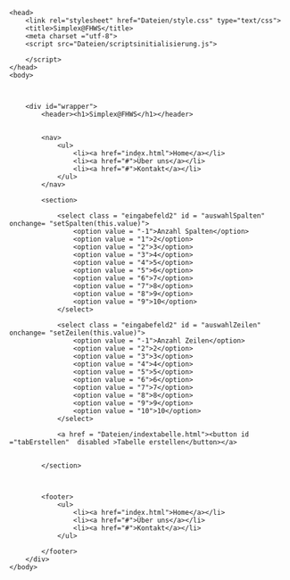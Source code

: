 
<!DOCTYPE html>

<html>

	<head>
		<link rel="stylesheet" href="Dateien/style.css" type="text/css">
		<title>Simplex@FHWS</title>
		<meta charset ="utf-8">
		<script src="Dateien/scriptsinitialisierung.js">

		</script>
	</head>
	<body>
	
			
	
		<div id="wrapper">
			<header><h1>Simplex@FHWS</h1></header>
			
			
			<nav>
				<ul>
					<li><a href="index.html">Home</a></li>
					<li><a href="#">Über uns</a></li>
					<li><a href="#">Kontakt</a></li>
				</ul>
			</nav>
			
			<section> 
			
				<select class = "eingabefeld2" id = "auswahlSpalten" onchange= "setSpalten(this.value)">
					<option value = "-1">Anzahl Spalten</option>
					<option value = "1">2</option>
					<option value = "2">3</option>
					<option value = "3">4</option>
					<option value = "4">5</option>
					<option value = "5">6</option>
					<option value = "6">7</option>
					<option value = "7">8</option>
					<option value = "8">9</option>
					<option value = "9">10</option>
				</select>
				
				<select class = "eingabefeld2" id = "auswahlZeilen" onchange= "setZeilen(this.value)">
					<option value = "-1">Anzahl Zeilen</option>
					<option value = "2">2</option>
					<option value = "3">3</option>
					<option value = "4">4</option>
					<option value = "5">5</option>
					<option value = "6">6</option>
					<option value = "7">7</option>
					<option value = "8">8</option>
					<option value = "9">9</option>
					<option value = "10">10</option>
				</select>
			
				<a href = "Dateien/indextabelle.html"><button id ="tabErstellen"  disabled >Tabelle erstellen</button></a>
				
				
			</section>

			
			
			<footer> 
				<ul>
					<li><a href="index.html">Home</a></li>
					<li><a href="#">Über uns</a></li>
					<li><a href="#">Kontakt</a></li>
				</ul>

			</footer>
		</div>     
	</body>



</html>

